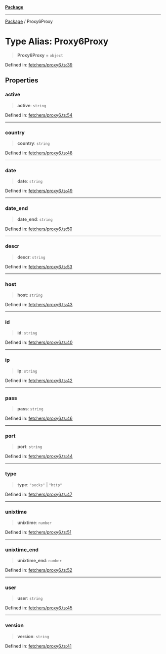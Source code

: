 [**Package**](../README.md)

***

[Package](../globals.md) / Proxy6Proxy

# Type Alias: Proxy6Proxy

> **Proxy6Proxy** = `object`

Defined in: [fetchers/proxy6.ts:39](https://github.com/AlexXanderGrib/proxy-master/blob/d9889b922817ac03c7a235b832a590a4ef34fb55/src/fetchers/proxy6.ts#L39)

## Properties

### active

> **active**: `string`

Defined in: [fetchers/proxy6.ts:54](https://github.com/AlexXanderGrib/proxy-master/blob/d9889b922817ac03c7a235b832a590a4ef34fb55/src/fetchers/proxy6.ts#L54)

***

### country

> **country**: `string`

Defined in: [fetchers/proxy6.ts:48](https://github.com/AlexXanderGrib/proxy-master/blob/d9889b922817ac03c7a235b832a590a4ef34fb55/src/fetchers/proxy6.ts#L48)

***

### date

> **date**: `string`

Defined in: [fetchers/proxy6.ts:49](https://github.com/AlexXanderGrib/proxy-master/blob/d9889b922817ac03c7a235b832a590a4ef34fb55/src/fetchers/proxy6.ts#L49)

***

### date\_end

> **date\_end**: `string`

Defined in: [fetchers/proxy6.ts:50](https://github.com/AlexXanderGrib/proxy-master/blob/d9889b922817ac03c7a235b832a590a4ef34fb55/src/fetchers/proxy6.ts#L50)

***

### descr

> **descr**: `string`

Defined in: [fetchers/proxy6.ts:53](https://github.com/AlexXanderGrib/proxy-master/blob/d9889b922817ac03c7a235b832a590a4ef34fb55/src/fetchers/proxy6.ts#L53)

***

### host

> **host**: `string`

Defined in: [fetchers/proxy6.ts:43](https://github.com/AlexXanderGrib/proxy-master/blob/d9889b922817ac03c7a235b832a590a4ef34fb55/src/fetchers/proxy6.ts#L43)

***

### id

> **id**: `string`

Defined in: [fetchers/proxy6.ts:40](https://github.com/AlexXanderGrib/proxy-master/blob/d9889b922817ac03c7a235b832a590a4ef34fb55/src/fetchers/proxy6.ts#L40)

***

### ip

> **ip**: `string`

Defined in: [fetchers/proxy6.ts:42](https://github.com/AlexXanderGrib/proxy-master/blob/d9889b922817ac03c7a235b832a590a4ef34fb55/src/fetchers/proxy6.ts#L42)

***

### pass

> **pass**: `string`

Defined in: [fetchers/proxy6.ts:46](https://github.com/AlexXanderGrib/proxy-master/blob/d9889b922817ac03c7a235b832a590a4ef34fb55/src/fetchers/proxy6.ts#L46)

***

### port

> **port**: `string`

Defined in: [fetchers/proxy6.ts:44](https://github.com/AlexXanderGrib/proxy-master/blob/d9889b922817ac03c7a235b832a590a4ef34fb55/src/fetchers/proxy6.ts#L44)

***

### type

> **type**: `"socks"` \| `"http"`

Defined in: [fetchers/proxy6.ts:47](https://github.com/AlexXanderGrib/proxy-master/blob/d9889b922817ac03c7a235b832a590a4ef34fb55/src/fetchers/proxy6.ts#L47)

***

### unixtime

> **unixtime**: `number`

Defined in: [fetchers/proxy6.ts:51](https://github.com/AlexXanderGrib/proxy-master/blob/d9889b922817ac03c7a235b832a590a4ef34fb55/src/fetchers/proxy6.ts#L51)

***

### unixtime\_end

> **unixtime\_end**: `number`

Defined in: [fetchers/proxy6.ts:52](https://github.com/AlexXanderGrib/proxy-master/blob/d9889b922817ac03c7a235b832a590a4ef34fb55/src/fetchers/proxy6.ts#L52)

***

### user

> **user**: `string`

Defined in: [fetchers/proxy6.ts:45](https://github.com/AlexXanderGrib/proxy-master/blob/d9889b922817ac03c7a235b832a590a4ef34fb55/src/fetchers/proxy6.ts#L45)

***

### version

> **version**: `string`

Defined in: [fetchers/proxy6.ts:41](https://github.com/AlexXanderGrib/proxy-master/blob/d9889b922817ac03c7a235b832a590a4ef34fb55/src/fetchers/proxy6.ts#L41)
